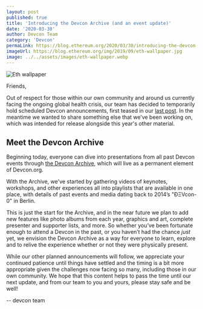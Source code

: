 ```yaml
---
layout: post
published: true
title: 'Introducing the Devcon Archive (and an event update)'
date: '2020-03-30'
author: Devcon Team
category: 'Devcon'
permaLink: https://blog.ethereum.org/2020/03/30/introducing-the-devcon-archive/
imageUrl: https://blog.ethereum.org/img/2019/09/eth-wallpaper.jpg
image: ../../assets/images/eth-wallpaper.webp
---
```


![Eth wallpaper](https://blog.ethereum.org/img/2019/09/eth-wallpaper.jpg)

Friends,

Out of respect for those within our own community and around us currently facing the ongoing global health crisis, our team has decided to temporarily hold scheduled Devcon announcements, first teased in our [last post](https://blog.ethereum.org/2020/03/02/devcon-whats-ahead/). In the meantime we wanted to share something else that we’ve been working on, which was intended for release alongside this year's other material.

## Meet the Devcon Archive

Beginning today, everyone can dive into presentations from all past Devcon events through [the Devcon Archive](https://archive.devcon.org), which will live as a permanent element of Devcon.org.

With the Archive, we've started by gathering videos of keynotes, workshops, and other experiences all into playlists that are available in one place, with details of past events and media dating back to 2014’s "ÐΞVcon-0" in Berlin.

This is just the start for the Archive, and in the near future we plan to add new features like photo albums from each year, graphics and art, complete presenter and supporter lists, and more. So whether you’ve been fortunate enough to attend a Devcon in the past, or you haven’t had the chance _just_ yet, we envision the Devcon Archive as a way for everyone to learn, explore and to relive the experience whether or not they were physically present.

While our other planned announcements will follow, we appreciate your continued patience until things have settled and the timing is a bit more appropriate given the challenges now facing so many, including those in our own community. We hope that this content helps to pass the time until our next update, and from our team to you and yours, please stay safe and be well!

--
devcon team
